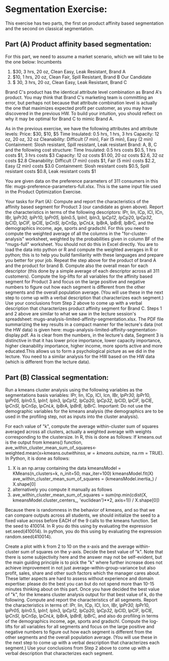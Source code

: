 # Segmentation Exercise:

This exercise has two parts, the first on product affinity based segmentation and the second on classical segmentation.

## Part (A) Product affinity based segmentation:

For this part, we need to assume a market scenario, which we will take to be the one below:
Incumbents      
1. $30, 3 hrs, 20 oz, Clean Easy, Leak Resistant, Brand A
1. $10, 1 hrs, 20 oz, Clean Fair, Spill Resistant, Brand B
Our Candidate   
1. $ 30, 3 hrs, 20 oz, Clean Easy, Leak Resistant, Brand C

Brand C's product has the identical attribute level combination as Brand A's product. You may think that Brand C's marketing team is committing an error, but perhaps not because that attribute combination level is actually the one that maximizes expected profit per customer, as you may have discovered in the previous HW. To build your intuition, you should reflect on why it may be optimal for Brand C to mimic Brand A.

As in the previous exercise, we have the following attributes and attribute levels:
Price: $30, $10, $5
Time Insulated: 0.5 hrs, 1 hrs, 3 hrs
Capacity: 12 oz, 20 oz, 32 oz
Cleanability: Difficult (7 min), Fair (5 min), Easy (2 min)
Containment: Slosh resistant, Spill  resistant, Leak resistant
Brand: A, B, C
and the following cost structure:
Time Insulated: 0.5 hrs costs $0.5, 1 hrs costs $1, 3 hrs costs $3
Capacity: 12 oz costs $1.00, 20 oz costs $2.6,  32 oz costs $2.8
Cleanability: Difficult (7 min) costs $1, Fair (5 min) costs $2.2, Easy (2 min) costs $3.0
Containment: Slosh resistant costs $0.5, Spill resistant costs $0.8, Leak resistant costs $1

You are given data on the preference parameters of 311 consumers in this file: mugs-preference-parameters-full.xlsx. This is the same input file used in the Product Optimization Exercise.

Your tasks for Part (A):
Compute and report the characteristics of the affinity based segment for Product 3 (our candidate as given above). Report the characteristics in terms of the following descriptors: IPr, Iin, ICp, ICl, ICn, IBr, I*pPr30, I*pPr10, I*pPr05, I*pIn0.5, I*pIn1, I*pIn3, I*pCp12, I*pCp20, I*pCp32, I*pClD, I*pClF, I*pClE, I*pCnSl, I*pCnSp, I*pCnLk, I*pBrA, I*pBrB, I*pBrC, and the demographics income, age, sports and gradschl. For this you need to compute the weighted average of all the columns in the "for-cluster-analysis" worksheet, weighted by the probabilities given in column BF of the "mugs-full" worksheet.  You should not do this in Excel directly. You are  to load the data into python or R and compute the weighted averages in R or python; this is to help you build familiarity with these languages and prepare you better for your job. 
Repeat the step above for the product of brand A and the product for brand B. Compute also the overall mean for each descriptor (this done by a simple average of each descriptor across all 311 customers). Compute the log-lifts for all variables for the affinity based segment for Product 3 and focus on the large positive and negative numbers to figure out how each segment is different from the other segments and the overall population average. (You will use these in the next step to come up with a verbal description that characterizes each segment.)
Use your conclusions from Step 2 above to come up with a verbal description that characterizes product affinity segment for Brand C. 
Steps 1 and 2 above are similar to what we saw in the lecture session's spreadsheet: mugs-analysis-limited-affinity-segmentation.xlsx.  The PDF file summarizing the key results in a compact manner for the lecture's data (not the HW data) is given here: mugs-analysis-limited-affinity-segmentation-display.pdf. As is clear from the numbers, in the lecture's data, Segment 3 is distinctive in that it has lower price importance, lower capacity importance, higher cleanability importance, higher income, more sports active and more educated.This allows us to form a psychological picture as we did in the lecture. You need to a similar analysis for the HW based on the HW data (which is different from the lecture data).

## Part (B) Classical segmentation:

Run a kmeans cluster analysis using the following variables as the segmentations basis variables: IPr, Iin, ICp, ICl, Icn, IBr, I*pPr30, I*pPr10, I*pPr05, I*pIn0.5, I*pIn1, I*pIn3, I*pCp12, I*pCp20, I*pCp32, I*pClD, I*pClF, I*pClE, I*pCnSl, I*pCnSp, I*pCnLk, I*pBrA, I*pBrB, I*pBrC. Important: Do not use the demographic variables for the kmeans analysis (the demographics are to be used in the profiling step, not as inputs into the cluster analysis).  

For each value of "k", compute the average within-cluster sum of squares averaged across all clusters, actually a weighted average with weights corresponding to the clustersize.  In R, this is done as follows: If kmeans.out is the output from kmeans() function,  ave_within_cluster_mean_sum_of_squares<- weighted.mean(x=kmeans.out$withinss, w=kmeans.out$size, na.rm = TRUE).
In Python, it is done as follows:
1. X is an np.array containing the data
kmeansModel = KMeans(n_clusters=k, n_init=50, max_iter=100)
kmeansModel.fit(X)
ave_within_cluster_mean_sum_of_squares = (kmeansModel.inertia_) / X.shape[0]
1. alternatively you compute it manually as follows
1. ave_within_cluster_mean_sum_of_squares = sum(np.min(cdist(X, kmeansModel.cluster_centers_, 'euclidean')**2, axis=1)) / X.shape[0])

Because there is randomness in the behavior of kmeans, and so that we can compare outputs across all students, we should initialize the seed to a fixed value across before EACH of the 9 calls to  the kmeans function. Set the seed to 410014.  In R you do this using by evaluating the expression set.seed(410014). In python, you do this using by evaluating the expression random.seed(410014).

Create a plot with k from 2 to 10 on the x-axis and the average within-cluster sum of squares on the y-axis. Decide the best value of "k". Note that there is some subjectivity here and the answer may not be self-evident, but the main guiding principle is to pick the "k" where further increase does not achieve improvement in not just average-within-group-variance but also  profit, sales, share and other such factors which the manager cares about. These latter aspects are hard to assess without experience and domain expertise: please do the best you can but do not spend more than 10-15 minutes thinking about on this part. Once you have decided the best value of "k", for  the kmeans  cluster analysis output for that best value of k, do the following. 
Compute and report the characteristics of all segments. Report the characteristics in terms of: IPr, Iin, ICp, ICl, Icn, IBr, I*pPr30, I*pPr10, I*pPr05, I*pIn0.5, I*pIn1, I*pIn3, I*pCp12, I*pCp20, I*pCp32, I*pClD, I*pClF, I*pClE, I*pCnSl, I*pCnSp, I*pCnLk, I*pBrA, I*pBrB, I*pBrC, and also do profiling in terms of the demographics income, age, sports and gradschl. 
Compute the log-lifts for all variables for all segments and focus on the large positive and negative numbers  to figure out how each segment is different from the other segments and the overall population average. (You will use these in the next step to come up with a verbal description that characterizes each segment.)
Use your conclusions from Step 2 above to come up with a verbal description that characterizes each segment.
